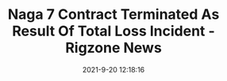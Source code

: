 ---
"title": "Naga 7 Contract Terminated As Result Of Total Loss Incident - Rigzone News"
"date": "2021-9-20 12:18:16"
"feed_name": "GOOGLENEWSDRILLING"
"feed_website": "https://news.google.com/search?q=drilling%2Bincident&hl=en-US&gl=US&ceid=US:en"
"feed_rss": "https://news.google.com/rss/search?q=drilling%2Bincident&hl=en-US&gl=US&ceid=US:en"
"link": "https://www.rigzone.com/news/naga_7_contract_terminated_as_result_of_total_loss_incident-20-sep-2021-166467-article/"
"source": "{'href': 'https://www.rigzone.com', 'title': 'Rigzone News'}"
"file": "_posts/2021-1-1-a95d57acbe8df49247cef9ea0485cd12ada21b80.md"
"accident": "1"
"drilling": "0"
"dead": "0"
"injured": "0"
"arrested": "0"
"where": "unknown site"
"place": "unknown place"
---